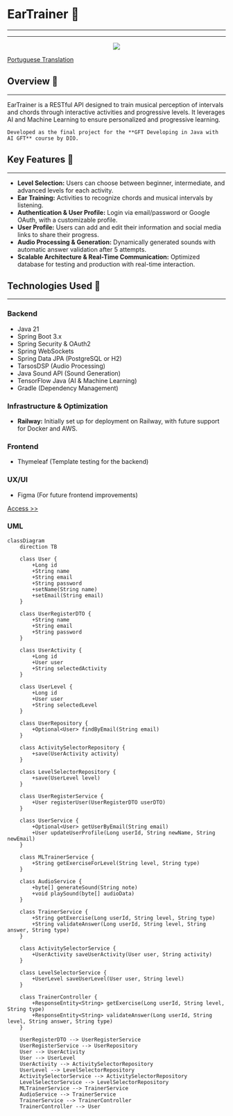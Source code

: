 # EarTrainer 🎵
---
---

<p align="center">
<img loading="lazy" src="http://img.shields.io/static/v1?label=STATUS&message=UNDER DEVELOPMENT&color=GREEN&style=for-the-badge"/>
</p>

[Portuguese Translation](https://github.com/lelia-salles/eartrainer/blob/main/eartraining/eartrainer/README.md)

## Overview 👀
---
EarTrainer is a RESTful API designed to train musical perception of intervals and chords through interactive activities and progressive levels. It leverages AI and Machine Learning to ensure personalized and progressive learning.

```Developed as the final project for the **GFT Developing in Java with AI GFT** course by DIO.```

## Key Features 🔆
---
- **Level Selection:** Users can choose between beginner, intermediate, and advanced levels for each activity.
- **Ear Training:** Activities to recognize chords and musical intervals by listening.
- **Authentication & User Profile:** Login via email/password or Google OAuth, with a customizable profile.
- **User Profile:** Users can add and edit their information and social media links to share their progress.
- **Audio Processing & Generation:** Dynamically generated sounds with automatic answer validation after 5 attempts.
- **Scalable Architecture & Real-Time Communication:** Optimized database for testing and production with real-time interaction.

## Technologies Used 💾
---
### Backend
- Java 21
- Spring Boot 3.x
- Spring Security & OAuth2
- Spring WebSockets
- Spring Data JPA (PostgreSQL or H2)
- TarsosDSP (Audio Processing)
- Java Sound API (Sound Generation)
- TensorFlow Java (AI & Machine Learning)
- Gradle (Dependency Management)

### Infrastructure & Optimization
- **Railway:** Initially set up for deployment on Railway, with future support for Docker and AWS.

### Frontend
- Thymeleaf (Template testing for the backend)

### UX/UI
- Figma (For future frontend improvements)

[Access >>](https://www.figma.com/design/nWdoJYqm70ZisZ8qdeG17V/EarTrainer?node-id=0-1&t=5aYB5z8hnFgClNc2-1)

### UML

```mermaid
classDiagram
    direction TB
    
    class User {
        +Long id
        +String name
        +String email
        +String password
        +setName(String name)
        +setEmail(String email)
    }
    
    class UserRegisterDTO {
        +String name
        +String email
        +String password
    }

    class UserActivity {
        +Long id
        +User user
        +String selectedActivity
    }
    
    class UserLevel {
        +Long id
        +User user
        +String selectedLevel
    }
    
    class UserRepository {
        +Optional<User> findByEmail(String email)
    }

    class ActivitySelectorRepository {
        +save(UserActivity activity)
    }

    class LevelSelectorRepository {
        +save(UserLevel level)
    }

    class UserRegisterService {
        +User registerUser(UserRegisterDTO userDTO)
    }
    
    class UserService {
        +Optional<User> getUserByEmail(String email)
        +User updateUserProfile(Long userId, String newName, String newEmail)
    }

    class MLTrainerService {
        +String getExerciseForLevel(String level, String type)
    }

    class AudioService {
        +byte[] generateSound(String note)
        +void playSound(byte[] audioData)
    }

    class TrainerService {
        +String getExercise(Long userId, String level, String type)
        +String validateAnswer(Long userId, String level, String answer, String type)
    }

    class ActivitySelectorService {
        +UserActivity saveUserActivity(User user, String activity)
    }

    class LevelSelectorService {
        +UserLevel saveUserLevel(User user, String level)
    }

    class TrainerController {
        +ResponseEntity<String> getExercise(Long userId, String level, String type)
        +ResponseEntity<String> validateAnswer(Long userId, String level, String answer, String type)
    }

    UserRegisterDTO --> UserRegisterService
    UserRegisterService --> UserRepository
    User --> UserActivity
    User --> UserLevel
    UserActivity --> ActivitySelectorRepository
    UserLevel --> LevelSelectorRepository
    ActivitySelectorService --> ActivitySelectorRepository
    LevelSelectorService --> LevelSelectorRepository
    MLTrainerService --> TrainerService
    AudioService --> TrainerService
    TrainerService --> TrainerController
    TrainerController --> User
```
